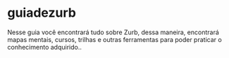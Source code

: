 # guiadezurb
Nesse guia você encontrará tudo sobre Zurb, dessa maneira, encontrará mapas mentais, cursos, trilhas e outras ferramentas para poder praticar o conhecimento adquirido..
